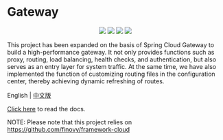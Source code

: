 # Gateway
<p align="center">
  <a href="https://github.com/finovy/gateway"><img src="https://img.shields.io/github/stars/finovy/gateway?style=flat-square&logo=github"></a>
  <a href="https://github.com/finovy/gateway/network/members"><img src="https://img.shields.io/github/forks/finovy/gateway?style=flat-square&logo=GitHub"></a>
  <a href="https://github.com/finovy/gateway/blob/master/LICENSE"><img src="https://img.shields.io/github/license/finovy/gateway.svg?style=flat-square"></a>
  <a href="https://finovy-gateway.readthedocs.io/en/latest/?badge=latest"><img src="https://readthedocs.org/projects/gateway/badge/?version=latest"></a>
</p>

This project has been expanded on the basis of Spring Cloud Gateway to build a high-performance gateway. It not only provides functions such as proxy, routing, load balancing, health checks, and authentication, but also serves as an entry layer for system traffic. At the same time, we have also implemented the function of customizing routing files in the configuration center, thereby achieving dynamic refreshing of routes.

English | [中文版](README_CN.md)

[Click here](https://finovy-gateway.readthedocs.io/en/latest/index.html) to read the docs.

NOTE: Please note that this project relies on https://github.com/finovy/framework-cloud


